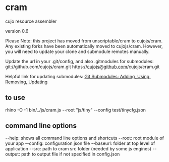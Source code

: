 cram
===

cujo resource assembler

version 0.6

Please Note: this project has moved from unscriptable/cram to cujojs/cram.
Any existing forks have been automatically moved to cujojs/cram. However,
you will need to update your clone and submodule remotes manually.

Update the url in your .git/config, and also .gitmodules for submodules:
	git://github.com/cujojs/cram.git
	https://cujojs@github.com/cujojs/cram.git

Helpful link for updating submodules:
[Git Submodules: Adding, Using, Removing, Updating](http://chrisjean.com/2009/04/20/git-submodules-adding-using-removing-and-updating/)

to use
---

rhino -O -1 bin/../js/cram.js --root "js/tiny" --config test/tinycfg.json

command line options
---

--help: shows all command line options and shortcuts
--root: root module of your app
--config: configuration json file
--baseurl: folder at top level of application
--src: path to cram src folder (needed by some js engines)
--output: path to output file if not specified in config.json
